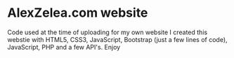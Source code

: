 # AlexZelea.com website
 Code used at the time of uploading for my own website 
 I created this webstie with HTML5, CSS3, JavaScript, Bootstrap (just a few lines of code), JavaScript, PHP and a few API's.
Enjoy
